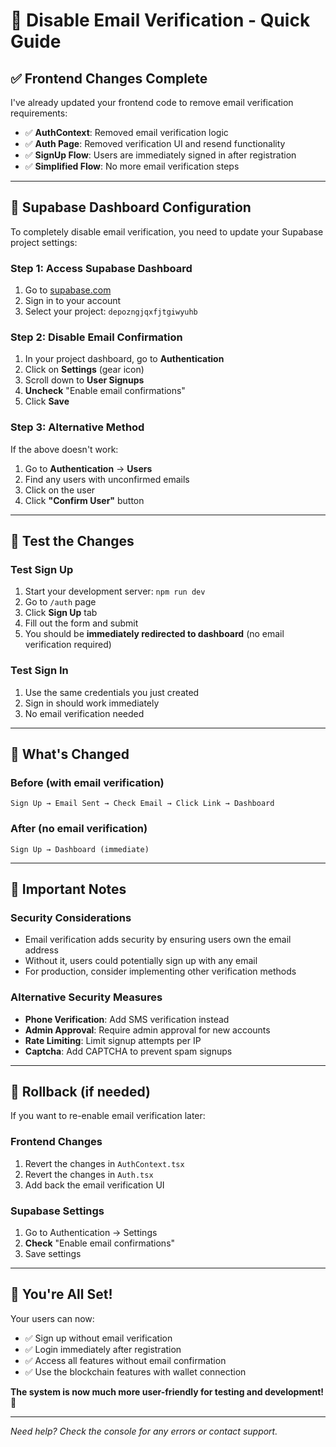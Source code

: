# 🚫 Disable Email Verification - Quick Guide

## ✅ **Frontend Changes Complete**

I've already updated your frontend code to remove email verification requirements:

- ✅ **AuthContext**: Removed email verification logic
- ✅ **Auth Page**: Removed verification UI and resend functionality  
- ✅ **SignUp Flow**: Users are immediately signed in after registration
- ✅ **Simplified Flow**: No more email verification steps

---

## 🔧 **Supabase Dashboard Configuration**

To completely disable email verification, you need to update your Supabase project settings:

### **Step 1: Access Supabase Dashboard**
1. Go to [supabase.com](https://supabase.com)
2. Sign in to your account
3. Select your project: `depozngjqxfjtgiwyuhb`

### **Step 2: Disable Email Confirmation**
1. In your project dashboard, go to **Authentication**
2. Click on **Settings** (gear icon)
3. Scroll down to **User Signups**
4. **Uncheck** "Enable email confirmations"
5. Click **Save**

### **Step 3: Alternative Method**
If the above doesn't work:
1. Go to **Authentication** → **Users**
2. Find any users with unconfirmed emails
3. Click on the user
4. Click **"Confirm User"** button

---

## 🧪 **Test the Changes**

### **Test Sign Up**
1. Start your development server: `npm run dev`
2. Go to `/auth` page
3. Click **Sign Up** tab
4. Fill out the form and submit
5. You should be **immediately redirected to dashboard** (no email verification required)

### **Test Sign In**
1. Use the same credentials you just created
2. Sign in should work immediately
3. No email verification needed

---

## 🎯 **What's Changed**

### **Before (with email verification)**
```
Sign Up → Email Sent → Check Email → Click Link → Dashboard
```

### **After (no email verification)**
```
Sign Up → Dashboard (immediate)
```

---

## 🚨 **Important Notes**

### **Security Considerations**
- Email verification adds security by ensuring users own the email address
- Without it, users could potentially sign up with any email
- For production, consider implementing other verification methods

### **Alternative Security Measures**
- **Phone Verification**: Add SMS verification instead
- **Admin Approval**: Require admin approval for new accounts
- **Rate Limiting**: Limit signup attempts per IP
- **Captcha**: Add CAPTCHA to prevent spam signups

---

## 🔄 **Rollback (if needed)**

If you want to re-enable email verification later:

### **Frontend Changes**
1. Revert the changes in `AuthContext.tsx`
2. Revert the changes in `Auth.tsx`
3. Add back the email verification UI

### **Supabase Settings**
1. Go to Authentication → Settings
2. **Check** "Enable email confirmations"
3. Save settings

---

## 🎉 **You're All Set!**

Your users can now:
- ✅ Sign up without email verification
- ✅ Login immediately after registration
- ✅ Access all features without email confirmation
- ✅ Use the blockchain features with wallet connection

**The system is now much more user-friendly for testing and development!** 🚀

---

*Need help? Check the console for any errors or contact support.*
